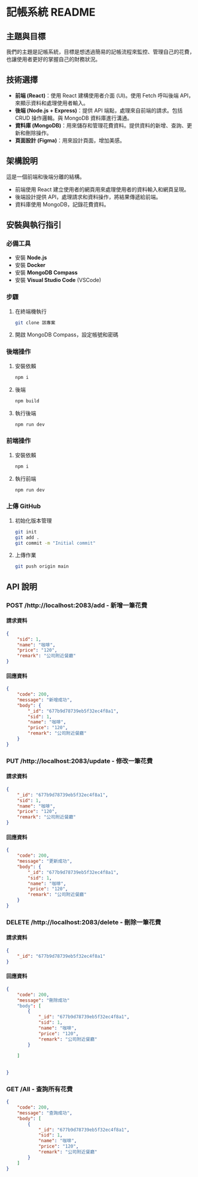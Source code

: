 
# 記帳系統 README

## 主題與目標
我們的主題是記帳系統，目標是想透過簡易的記帳流程來監控、管理自己的花費，也讓使用者更好的掌握自己的財務狀況。

## 技術選擇
- **前端 (React)**：使用 React 建構使用者介面 (UI)。使用 Fetch 呼叫後端 API，來顯示資料和處理使用者輸入。
- **後端 (Node.js + Express)**：提供 API 端點，處理來自前端的請求。包括 CRUD 操作邏輯。與 MongoDB 資料庫進行溝通。
- **資料庫 (MongoDB)**：用來儲存和管理花費資料。提供資料的新增、查詢、更新和刪除操作。
- **頁面設計 (Figma)**：用來設計頁面，增加美感。

## 架構說明
這是一個前端和後端分離的結構。
- 前端使用 React 建立使用者的網頁用來處理使用者的資料輸入和網頁呈現。
- 後端設計提供 API，處理請求和資料操作，將結果傳遞給前端。
- 資料庫使用 MongoDB，記錄花費資料。

## 安裝與執行指引

### 必備工具
- 安裝 **Node.js**
- 安裝 **Docker**
- 安裝 **MongoDB Compass**
- 安裝 **Visual Studio Code** (VSCode)

### 步驟
1. 在終端機執行
   ```bash
   git clone 該專案
   ```
2. 開啟 MongoDB Compass，設定帳號和密碼

### 後端操作
1. 安裝依賴
   ```bash
   npm i
   ```
2. 後端
   ```bash
   npm build
   ```
3. 執行後端
   ```bash
   npm run dev
   ```

### 前端操作
1. 安裝依賴
   ```bash
   npm i
   ```
2. 執行前端
   ```bash
   npm run dev
   ```

### 上傳 GitHub
1. 初始化版本管理
   ```bash
   git init
   git add .
   git commit -m "Initial commit"
   ```
2. 上傳作業
   ```bash
   git push origin main
   ```

## API 說明

### POST /http://localhost:2083/add - 新增一筆花費
#### 請求資料
```json
{
    "sid": 1,
    "name": "咖啡",
    "price": "120",
    "remark": "公司附近餐廳"
}
```
#### 回應資料
```json
{
    "code": 200,
    "message": "新增成功",
    "body": {
        "_id": "677b9d78739eb5f32ec4f8a1",
        "sid": 1,
        "name": "咖啡",
        "price": "120",
        "remark": "公司附近餐廳"
    }
}
```

### PUT /http://localhost:2083/update - 修改一筆花費
#### 請求資料
```json
{
    "_id": "677b9d78739eb5f32ec4f8a1",
    "sid": 1,
    "name": "咖啡",
    "price": "120",
    "remark": "公司附近餐廳"
}
```
#### 回應資料
```json
{
    "code": 200,
    "message": "更新成功",
    "body": {
        "_id": "677b9d78739eb5f32ec4f8a1",
        "sid": 1,
        "name": "咖啡",
        "price": "120",
        "remark": "公司附近餐廳"
    }
}
```

### DELETE /http://localhost:2083/delete - 刪除一筆花費
#### 請求資料
```json
{
    "_id": "677b9d78739eb5f32ec4f8a1"
}
```
#### 回應資料
```json
{
    "code": 200,
    "message": "刪除成功"
    "body": [
        {
            "_id": "677b9d78739eb5f32ec4f8a1",
            "sid": 1,
            "name": "咖啡",
            "price": "120",
            "remark": "公司附近餐廳"
        }
    
    ]
        
    
}
```

### GET /All - 查詢所有花費
```json
{
    "code": 200,
    "message": "查詢成功",
    "body": [
        {
            "_id": "677b9d78739eb5f32ec4f8a1",
            "sid": 1,
            "name": "咖啡",
            "price": "120",
            "remark": "公司附近餐廳"
        }
    ]
}
```

